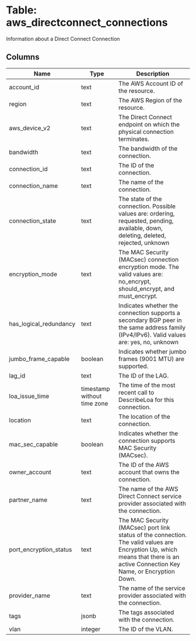 
# Table: aws_directconnect_connections
Information about a Direct Connect Connection
## Columns
| Name        | Type           | Description  |
| ------------- | ------------- | -----  |
|account_id|text|The AWS Account ID of the resource.|
|region|text|The AWS Region of the resource.|
|aws_device_v2|text|The Direct Connect endpoint on which the physical connection terminates.|
|bandwidth|text|The bandwidth of the connection.|
|connection_id|text|The ID of the connection.|
|connection_name|text|The name of the connection.|
|connection_state|text|The state of the connection. Possible values are: ordering, requested, pending, available, down, deleting, deleted, rejected, unknown|
|encryption_mode|text|The MAC Security (MACsec) connection encryption mode. The valid values are: no_encrypt, should_encrypt, and must_encrypt.|
|has_logical_redundancy|text|Indicates whether the connection supports a secondary BGP peer in the same address family (IPv4/IPv6). Valid values are: yes, no, unknown|
|jumbo_frame_capable|boolean|Indicates whether jumbo frames (9001 MTU) are supported.|
|lag_id|text|The ID of the LAG.|
|loa_issue_time|timestamp without time zone|The time of the most recent call to DescribeLoa for this connection.|
|location|text|The location of the connection.|
|mac_sec_capable|boolean|Indicates whether the connection supports MAC Security (MACsec).|
|owner_account|text|The ID of the AWS account that owns the connection.|
|partner_name|text|The name of the AWS Direct Connect service provider associated with the connection.|
|port_encryption_status|text|The MAC Security (MACsec) port link status of the connection. The valid values are Encryption Up, which means that there is an active Connection Key Name, or Encryption Down.|
|provider_name|text|The name of the service provider associated with the connection.|
|tags|jsonb|The tags associated with the connection.|
|vlan|integer|The ID of the VLAN.|
